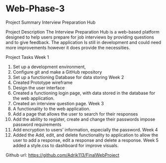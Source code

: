 # Web-Phase-3

Project Summary 
Interview Preparation Hub

Project Description
The Interview Preparation Hub is a web-based platform designed to help users prepare for job interviews by providing questions and to give feedback. The application Is still in development and could need more improvements however it does provide the necessities. 

Project Tasks 
Week 1 
1.	Set up a development environment,
2.	Configure git and make a GitHub repository
3.	Set up a functioning Database for data storing 
Week 2
1.	Created Prototype wireframe
2.	Design the user interface
3.	Created a functioning login page, with data stored in the database for the web application.
4.	Created an interview question page.
Week 3 
1.	A functionality to the web application.
2.	Add a page that allows the user to search for their responses 
3.	Add the ability to register, create and change their passwords  impose password requirements
4.	Add encryption to users’ information, especially the password. 
Week 4 
1.	Added the Add, edit, and delete functionality to application to allow the user to add a response, edit a response and delete a response. 
Week 5
 added a style.css to dashboard for improve visuals.
 

Github url: https://github.com/Adrik113/FinalWebProject 

